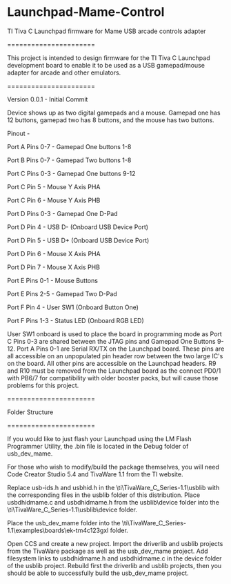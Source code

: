 Launchpad-Mame-Control
======================

TI Tiva C Launchpad firmware for Mame USB arcade controls adapter

======================

This project is intended to design firmware for the TI Tiva C Launchpad
development board to enable it to be used as a USB gamepad/mouse adapter
for arcade and other emulators.

======================

Version 0.0.1 - Initial Commit

Device shows up as two digital gamepads and a mouse.  Gamepad one has 12
buttons, gamepad two has 8 buttons, and the mouse has two buttons.

Pinout -

Port A Pins 0-7 - Gamepad One buttons 1-8

Port B Pins 0-7 - Gamepad Two buttons 1-8

Port C Pins 0-3 - Gamepad One buttons 9-12

Port C Pin 5    - Mouse Y Axis PHA

Port C Pin 6    - Mouse Y Axis PHB

Port D Pins 0-3 - Gamepad One D-Pad

Port D Pin 4    - USB D- (Onboard USB Device Port)

Port D Pin 5    - USB D+ (Onboard USB Device Port)

Port D Pin 6    - Mouse X Axis PHA

Port D Pin 7    - Mouse X Axis PHB

Port E Pins 0-1 - Mouse Buttons

Port E Pins 2-5 - Gamepad Two D-Pad

Port F Pin 4    - User SW1 (Onboard Button One)

Port F Pins 1-3 - Status LED (Onboard RGB LED)

User SW1 onboard is used to place the board in programming mode as
Port C Pins 0-3 are shared between the JTAG pins and Gamepad One
Buttons 9-12.  Port A Pins 0-1 are Serial RX/TX on the Launchpad board.
These pins are all accessible on an unpopulated pin header row between the
two large IC's on the board.  All other pins are accessible on the Launchpad
headers.  R9 and R10 must be removed from the Launchpad board as the connect
PD0/1 with PB6/7 for compatibility with older booster packs, but will cause
those problems for this project.

======================

Folder Structure

======================

If you would like to just flash your Launchpad using the LM Flash Programmer
Utility, the .bin file is located in the Debug folder of usb_dev_mame.

For those who wish to modify/build the package themselves, you will need
Code Creator Studio 5.4 and TivaWare 1.1 from the TI website.  

Replace usb-ids.h and usbhid.h in the \ti\TivaWare_C_Series-1.1\usblib with the
corresponding files in the usblib folder of this distribution.  Place
usbdhidmame.c and usbdhidmame.h from the usblib\device folder into the
\ti\TivaWare_C_Series-1.1\usblib\device folder.

Place the usb_dev_mame folder into the 
\ti\TivaWare_C_Series-1.1\examples\boards\ek-tm4c123gxl folder.

Open CCS and create a new project.  Import the driverlib and usblib projects from
the TivaWare package as well as the usb_dev_mame project.  Add filesystem links
to usbdhidmame.h and usbdhidmame.c in the device folder of the usblib project.
Rebuild first the driverlib and usblib projects, then you should be able to
successfully build the usb_dev_mame project.
